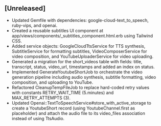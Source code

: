 ## [Unreleased]
- Updated Gemfile with dependencies: google-cloud-text_to_speech, ruby-vips, and openai.
- Created a reusable subtitles UI component at app/views/components/_subtitles_component.html.erb using Tailwind CSS.
- Added service objects: GoogleCloudTtsService for TTS synthesis, SubtitleService for formatting subtitles, VideoComposerService for video composition, and YouTubeUploaderService for video uploading.
- Generated a migration for the short_videos table with fields: title, transcript, status, video_url, timestamps and added an index on status.
- Implemented GenerateYoutubeShortJob to orchestrate the video generation pipeline including audio synthesis, subtitle formatting, video composition, and uploading to YouTube.
- Refactored CleanupTempFileJob to replace hard-coded retry values with constants RETRY_WAIT_TIME (5.minutes) and MAX_RETRY_ATTEMPTS (3).
- Updated Openai::TextToSpeechService#store_with_active_storage to create a YoutubeShort record (using YoutubeChannel.first as placeholder) and attach the audio file to its video_files association instead of using TtsAudio.
